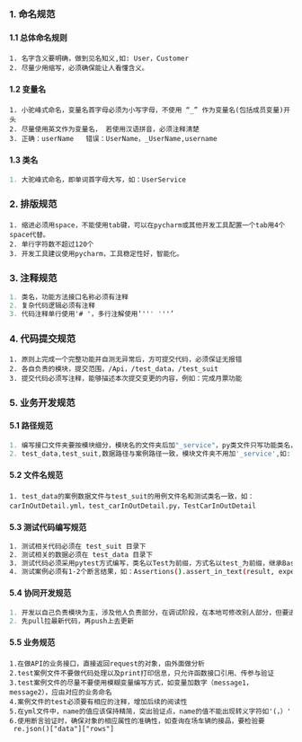 ### 1. 命名规范

#### 1.1 总体命名规则

```undefined
1. 名字含义要明确，做到见名知义,如: User，Customer
2. 尽量少用缩写，必须确保能让人看懂含义。
```

#### 1.2 变量名

```undefined
1. 小驼峰式命名，变量名首字母必须为小写字母，不使用 “_” 作为变量名(包括成员变量)开头
2. 尽量使用英文作为变量名， 若使用汉语拼音，必须注释清楚
3. 正确：userName   错误：UserName，_UserName,username
```

#### 1.3 类名

```php
1. 大驼峰式命名，即单词首字母大写，如：UserService

```

### 2. 排版规范

```undefined
1. 缩进必须用space，不能使用tab键，可以在pycharm或其他开发工具配置一个tab用4个space代替。
2. 单行字符数不超过120个
3. 开发工具建议使用pycharm，工具稳定性好，智能化。
```

### 3. 注释规范

```csharp
1. 类名，功能方法接口名称必须有注释
2. 复杂代码逻辑必须有注释
3. 代码注释单行使用'# '，多行注解使用‘''' '''’
```

### 4. 代码提交规范

```undefined
1. 原则上完成一个完整功能并自测无异常后，方可提交代码，必须保证无报错
2. 各自负责的模块，提交范围，/Api，/test_data，/test_suit
3. 提交代码必须写注释，能够描述本次提交变更的内容，例如：完成月票功能
```

### 5. 业务开发规范

#### 5.1 路径规范

```php
1. 编写接口文件夹要按模块细分，模块名的文件夹后加"_service"，py类文件只写功能类名， 如：Api\parkingManage_service\businessCoupon.py
2. test_data,test_suit,数据路径与案例路径一致，模块文件夹不用加'_service',如: '/test_data/information/carInOutDetail.yml','/test_suit/information/test_carInOutDetail.py'
```

#### 5.2 文件名规范

```undefined
1. test_data的案例数据文件与test_suit的用例文件名和测试类名一致，如：carInOutDetail.yml，test_carInOutDetail.py，TestCarInOutDetail
```

#### 5.3 测试代码编写规范

```bash
1. 测试相关代码必须在 test_suit 目录下
2. 测试相关的数据必须在 test_data 目录下
3. 测试代码必须采用pytest方式编写，类名以Test为前缀，方式名以test_为前缀，继承BaseCase即可，如：TestCarLightRuleInOutNoPay(BaseCase)，test_mockCarIn()
4. 测试案例必须有1-2个断言结果，如：Assertions().assert_in_text(result, expect["mockCarInMessage"]);
```

#### 5.4 协同开发规范

```kotlin
1. 开发以自己负责模块为主，涉及他人负责部分，在调试阶段，在本地可修改别人部分，但要进行沟通后再提交
2. 先pull拉最新代码，再push上去更新
```

#### 5.5 业务规范

```
1.在做API的业务接口，直接返回request的对象，由外面做分析
2.test案例文件不要做代码处理以及print打印信息，只允许函数接口引用、传参与验证
3.test案例文件的尽量不要使用模糊变量编写方式，如变量加数字（message1，message2），应由对应的业务命名
4.案例文件的test必须要有相应的注释，增加后续的阅读性
5.在yml文件中，name的值应该保持精简，突出验证点，name的值不能出现转义字符如'(，）'
6.使用断言验证时，确保对象的相应属性的准确性，如查询在场车辆的接品，要检验要
 re.json()["data"]["rows"]
```

